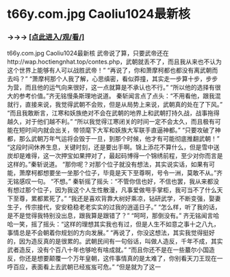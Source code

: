 # t66y.com.jpg Caoliu1024最新核

### →→→ <a href="http://3t3e.com/index.html">[点此进入/观/看/]</a>

t66y.com.jpg Caoliu1024最新核
武帝说了算，只要武帝还在http://wap.hoctiengnhat.top/contes.php，武朝就丢不了，而且我从来也不认为这个世界上能够有人可以战胜武帝！”
    “再说了，你和萧摩柯都也都没有离武朝而去吗？”
    “萧摩柯那个人我了解，心思缜密，看似莽撞，其实走一步算十步，步步为营，而且他的运气向来很好，这一点就算是不承认也不行。”
    “所以他的选择有很大的参考价值。”齐无铭慢条斯理地说道。
    秦斩闻言点了点头：“不用看他，跟我混就行，直接来说，我觉得武朝不会败，但是从局势上来说，武朝真的处在了下风。”
    “而且我敢断言，江寒和妖族绝对不会在武朝的地界上和武朝打持久战，战事拖得越久，对于他们越不利。”
    “所以我觉得江寒闭关的时间一定不会太久，而且极有可能在短时间内就会出关，带领麾下大军和妖族大军联手直逼神都。”
    “只要攻破了神都，那么武朝万年气运将会毁于一旦，到那个时候，他才有可能彻底推翻武朝！”
    “这段时间休养生息，关键时刻，还是要出手啊。锦上添花不算什么，但是雪中送炭却是难得，这一次押宝如果押对了，最起码博得一个锦绣前程，至少对你而言是这样的。”秦斩说道。
    “那你呢？对那个位子就没有想法，其实说实话，如果有可能，萧摩柯都想要坐一坐那个位子，毕竟是天下至尊啊，号令一洲，莫敢不从。”齐无铭感叹一句。
    “不想。”
    秦斩摇了摇头：“不管你信也好，不信也罢，我从来都没有想过那个位子，因为我这个人生性散漫，凡事爱做甩手掌柜，我可当不了什么天下至尊，累都累死了。”
    “我还是喜欢背靠大树好乘凉，钻研武学，不断变强，娶妻生子，传宗接代，安安稳稳老老实实的过我的逍遥日子。”
    “怎么样，听了我的话，是不是觉得我特别没出息，跟我算是跟错了？”
    “呵呵，那倒没有。”
    齐无铭闻言哈哈一笑，摇了摇头：“这样的理想其实我也有过，但是人生不如意之事十之八九，事情总是不会朝着你规划的方向发展。”
    “再说了，你没这想法，其实我觉得挺好的，因为造反真的是很累的。武朝民间有一句俗话，叫做人造反，千年不成，其实武者造反，没有个百八十年也够呛有啥成就。”
    “而且你还不是在一些蕞尔小国造反，你还是想要颠覆一个万年皇朝，这件事情真的是太难了，你别看天刀王现在一呼百应，表面看上去武朝已经岌岌可危。”
    “但是就为了这一
